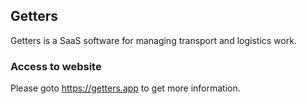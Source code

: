 ## Getters

Getters is a SaaS software for managing transport and logistics work. 

### Access to website

Please goto https://getters.app to get more information.
